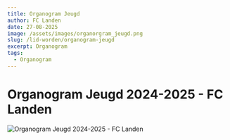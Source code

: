 ```yaml
---
title: Organogram Jeugd 
author: FC Landen
date: 27-08-2025
image: /assets/images/organorgram_jeugd.png
slug: /lid-worden/organogram-jeugd
excerpt: Organogram
tags:
  - Organogram
---
```



# Organogram Jeugd 2024-2025 - FC Landen

![Organogram Jeugd 2024-2025 - FC Landen](/assets/images/organorgram_jeugd.png)



